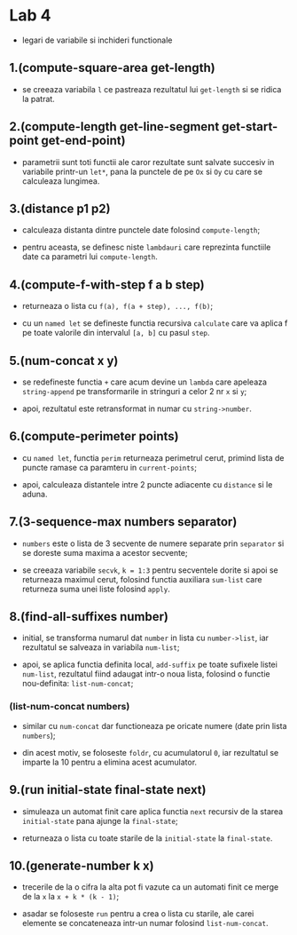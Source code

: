 # Lab 4

- legari de variabile si inchideri functionale

## 1.(compute-square-area get-length)

- se creeaza variabila `l` ce pastreaza rezultatul lui `get-length` si se ridica la patrat.

## 2.(compute-length get-line-segment get-start-point get-end-point)

- parametrii sunt toti functii ale caror rezultate sunt salvate succesiv in variabile printr-un `let*`, pana la punctele de pe `Ox` si `Oy` cu care se calculeaza lungimea.

## 3.(distance p1 p2)

- calculeaza distanta dintre punctele date folosind `compute-length`;

- pentru aceasta, se definesc niste `lambdauri` care reprezinta functiile date ca parametri lui `compute-length`.

## 4.(compute-f-with-step f a b step)

- returneaza o lista cu `f(a), f(a + step), ..., f(b)`;

- cu un `named let` se defineste functia recursiva `calculate` care va aplica f pe toate valorile din intervalul `[a, b]` cu pasul `step`.

## 5.(num-concat x y)

- se redefineste functia `+` care acum devine un `lambda` care apeleaza `string-append` pe transformarile in stringuri a celor 2 nr `x` si `y`;

- apoi, rezultatul este retransformat in numar cu `string->number`.

## 6.(compute-perimeter points)

- cu `named let`, functia `perim` returneaza perimetrul cerut, primind lista de puncte ramase ca paramteru in `current-points`;

- apoi, calculeaza distantele intre 2 puncte adiacente cu `distance` si le aduna.

## 7.(3-sequence-max numbers separator)

- `numbers` este o lista de 3 secvente de numere separate prin `separator` si se doreste suma maxima a acestor secvente;

- se creeaza variabile `secvk`, `k = 1:3` pentru secventele dorite si apoi se returneaza maximul cerut, folosind functia auxiliara `sum-list` care returneza suma unei liste folosind `apply`.

## 8.(find-all-suffixes number)

- initial, se transforma numarul dat `number` in lista cu `number->list`, iar rezultatul se salveaza in variabila `num-list`;

- apoi, se aplica functia definita local, `add-suffix` pe toate sufixele listei `num-list`, rezultatul fiind adaugat intr-o noua lista, folosind o functie nou-definita: `list-num-concat`;

### (list-num-concat numbers)

- similar cu `num-concat` dar functioneaza pe oricate numere (date prin lista `numbers`);

- din acest motiv, se foloseste `foldr`, cu acumulatorul `0`, iar rezultatul se imparte la 10 pentru a elimina acest acumulator.

## 9.(run initial-state final-state next)

- simuleaza un automat finit care aplica functia `next` recursiv de la starea `initial-state` pana ajunge la `final-state`;

- returneaza o lista cu toate starile de la `initial-state` la `final-state`.

## 10.(generate-number k x)

- trecerile de la o cifra la alta pot fi vazute ca un automati finit ce merge de la `x` la `x + k * (k - 1)`;

- asadar se foloseste `run` pentru a crea o lista cu starile, ale carei elemente se concateneaza intr-un numar folosind `list-num-concat`.
